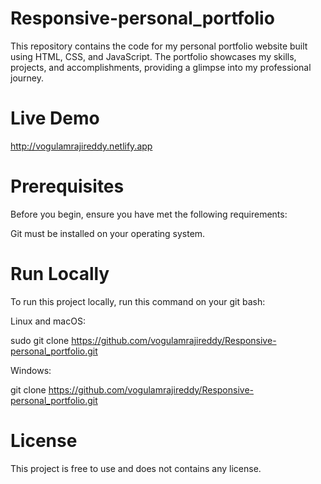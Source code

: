 # Responsive-personal_portfolio
This repository contains the code for my personal portfolio website built using HTML, CSS, and JavaScript. The portfolio showcases my skills, projects, and accomplishments, providing a glimpse into my professional journey.

# Live Demo
http://vogulamrajireddy.netlify.app


# Prerequisites
Before you begin, ensure you have met the following requirements: 
 
Git must be installed on your operating system.

# Run Locally
To run this project locally, run this command on your git bash:

Linux and macOS:

sudo git clone https://github.com/vogulamrajireddy/Responsive-personal_portfolio.git 

Windows:

git clone https://github.com/vogulamrajireddy/Responsive-personal_portfolio.git 

# License
This project is free to use and does not contains any license.
